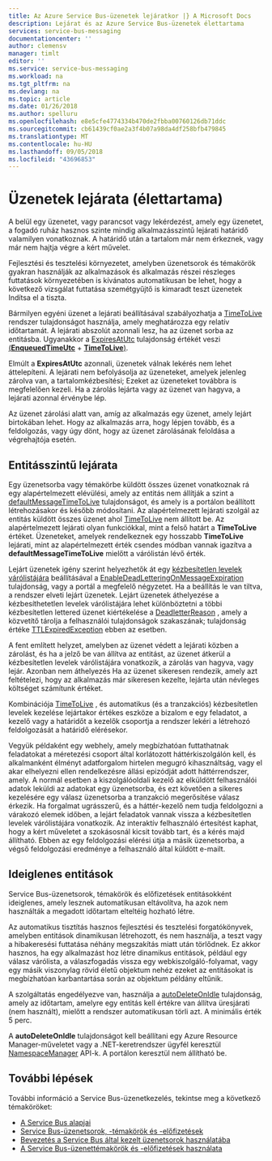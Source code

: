 ```yaml
---
title: Az Azure Service Bus-üzenetek lejáratkor |} A Microsoft Docs
description: Lejárat és az Azure Service Bus-üzenetek élettartama
services: service-bus-messaging
documentationcenter: ''
author: clemensv
manager: timlt
editor: ''
ms.service: service-bus-messaging
ms.workload: na
ms.tgt_pltfrm: na
ms.devlang: na
ms.topic: article
ms.date: 01/26/2018
ms.author: spelluru
ms.openlocfilehash: e8e5cfe4774334b470de2fbba00760126db71ddc
ms.sourcegitcommit: cb61439cf0ae2a3f4b07a98da4df258bfb479845
ms.translationtype: MT
ms.contentlocale: hu-HU
ms.lasthandoff: 09/05/2018
ms.locfileid: "43696853"
---
```

# <a name="message-expiration-time-to-live"></a>Üzenetek lejárata (élettartama)

A belül egy üzenetet, vagy parancsot vagy lekérdezést, amely egy üzenetet, a fogadó ruház hasznos szinte mindig alkalmazásszintű lejárati határidő valamilyen vonatkoznak. A határidő után a tartalom már nem érkeznek, vagy már nem hajtja végre a kért művelet.

Fejlesztési és tesztelési környezetet, amelyben üzenetsorok és témakörök gyakran használják az alkalmazások és alkalmazás részei részleges futtatások környezetében is kívánatos automatikusan be lehet, hogy a következő vizsgálat futtatása szemétgyűjtő is kimaradt teszt üzenetek Indítsa el a tiszta.

Bármilyen egyéni üzenet a lejárati beállításával szabályozhatja a [TimeToLive](/dotnet/api/microsoft.azure.servicebus.message.timetolive#Microsoft_Azure_ServiceBus_Message_TimeToLive) rendszer tulajdonságot használja, amely meghatározza egy relatív időtartamát. A lejárati abszolút azonnali lesz, ha az üzenet sorba az entitásba. Ugyanakkor a [ExpiresAtUtc](/dotnet/api/microsoft.azure.servicebus.message.expiresatutc) tulajdonság értékét veszi [(**EnqueuedTimeUtc**](/dotnet/api/microsoft.servicebus.messaging.brokeredmessage.enqueuedtimeutc#Microsoft_ServiceBus_Messaging_BrokeredMessage_EnqueuedTimeUtc) + [**TimeToLive**)](/dotnet/api/microsoft.azure.servicebus.message.timetolive#Microsoft_Azure_ServiceBus_Message_TimeToLive).

Elmúlt a **ExpiresAtUtc** azonnali, üzenetek válnak lekérés nem lehet áttelepíteni. A lejárati nem befolyásolja az üzeneteket, amelyek jelenleg zárolva van, a tartalomkézbesítési; Ezeket az üzeneteket továbbra is megfelelően kezeli. Ha a zárolás lejárta vagy az üzenet van hagyva, a lejárati azonnal érvénybe lép.

Az üzenet zárolási alatt van, amíg az alkalmazás egy üzenet, amely lejárt birtokában lehet. Hogy az alkalmazás arra, hogy lépjen tovább, és a feldolgozás, vagy úgy dönt, hogy az üzenet zárolásának feloldása a végrehajtója esetén.

## <a name="entity-level-expiration"></a>Entitásszintű lejárata

Egy üzenetsorba vagy témakörbe küldött összes üzenet vonatkoznak rá egy alapértelmezett elévülési, amely az entitás nem állítják a szint a [defaultMessageTimeToLive](/azure/templates/microsoft.servicebus/namespaces/queues) tulajdonságot, és amely is a portálon beállított létrehozásakor és később módosítani. Az alapértelmezett lejárati szolgál az entitás küldött összes üzenet ahol [TimeToLive](/dotnet/api/microsoft.azure.servicebus.message.timetolive#Microsoft_Azure_ServiceBus_Message_TimeToLive) nem állított be. Az alapértelmezett lejárati olyan funkciókkal, mint a felső határt a **TimeToLive** értéket. Üzeneteket, amelyek rendelkeznek egy hosszabb **TimeToLive** lejárati, mint az alapértelmezett érték csendes módban vannak igazítva a **defaultMessageTimeToLive** mielőtt a várólistán lévő érték.

Lejárt üzenetek igény szerint helyezhetők át egy [kézbesítetlen levelek várólistájára](service-bus-dead-letter-queues.md) beállításával a [EnableDeadLetteringOnMessageExpiration](/dotnet/api/microsoft.servicebus.messaging.queuedescription.enabledeadletteringonmessageexpiration#Microsoft_ServiceBus_Messaging_QueueDescription_EnableDeadLetteringOnMessageExpiration) tulajdonság, vagy a portál a megfelelő négyzetet. Ha a beállítás le van tiltva, a rendszer elveti lejárt üzenetek. Lejárt üzenetek áthelyezése a kézbesíthetetlen levelek várólistájára lehet különböztetni a többi kézbesítetlen lettered üzenet kiértékelése a [DeadletterReason](service-bus-dead-letter-queues.md#moving-messages-to-the-dlq) , amely a közvetítő tárolja a felhasználói tulajdonságok szakaszának; tulajdonság értéke [TTLExpiredException](service-bus-dead-letter-queues.md#moving-messages-to-the-dlq) ebben az esetben.

A fent említett helyzet, amelyben az üzenet védett a lejárati közben a zárolást, és ha a jelző be van állítva az entitást, az üzenet átkerül a kézbesítetlen levelek várólistájára vonatkozik, a zárolás van hagyva, vagy lejár. Azonban nem áthelyezés Ha az üzenet sikeresen rendezik, amely azt feltételezi, hogy az alkalmazás már sikeresen kezelte, lejárta után névleges költséget számítunk értéket.

Kombinációja [TimeToLive](/dotnet/api/microsoft.azure.servicebus.message.timetolive#Microsoft_Azure_ServiceBus_Message_TimeToLive) , és automatikus (és a tranzakciós) kézbesítetlen levelek kezelése lejártakor értékes eszköze a bizalom e egy feladatot, a kezelő vagy a határidőt a kezelők csoportja a rendszer lekéri a létrehozó feldolgozását a határidő elérésekor.

Vegyük példaként egy webhely, amely megbízhatóan futtathatnak feladatokat a méretezési csoport által korlátozott háttérkiszolgálón kell, és alkalmanként élményt adatforgalom hirtelen megugró kihasználtság, vagy el akar elhelyezni ellen rendelkezésre állási epizódját adott háttérrendszer, amely. A normál esetben a kiszolgálóoldali kezelő az elküldött felhasználói adatok leküldi az adatokat egy üzenetsorba, és ezt követően a sikeres kezelésére egy válasz üzenetsorba a tranzakció megerősítése válasz érkezik. Ha forgalmat ugrásszerű, és a háttér-kezelő nem tudja feldolgozni a várakozó elemek időben, a lejárt feladatok vannak vissza a kézbesítetlen levelek várólistájára vonatkozik. Az interaktív felhasználó értesítést kaphat, hogy a kért műveletet a szokásosnál kicsit tovább tart, és a kérés majd állítható. Ebben az egy feldolgozási elérési útja a másik üzenetsorba, a végső feldolgozási eredménye a felhasználó által küldött e-mailt. 

## <a name="temporary-entities"></a>Ideiglenes entitások

Service Bus-üzenetsorok, témakörök és előfizetések entitásokként ideiglenes, amely lesznek automatikusan eltávolítva, ha azok nem használták a megadott időtartam elteltéig hozható létre.
 
Az automatikus tisztítás hasznos fejlesztési és tesztelési forgatókönyvek, amelyben entitások dinamikusan létrehozott, és nem használja, a teszt vagy a hibakeresési futtatása néhány megszakítás miatt után törlődnek. Ez akkor hasznos, ha egy alkalmazást hoz létre dinamikus entitások, például egy válasz várólista, a válaszfogadás vissza egy webkiszolgáló-folyamat, vagy egy másik viszonylag rövid életű objektum nehéz ezeket az entitásokat is megbízhatóan karbantartása során az objektum példány eltűnik.

A szolgáltatás engedélyezve van, használja a [autoDeleteOnIdle](/azure/templates/microsoft.servicebus/namespaces/queues) tulajdonság, amely az időtartam, amelyre egy entitás kell értékre van állítva üresjárati (nem használt), mielőtt a rendszer automatikusan törli azt. A minimális érték 5 perc.
 
A **autoDeleteOnIdle** tulajdonságot kell beállítani egy Azure Resource Manager-műveletet vagy a .NET-keretrendszer ügyfél keresztül [NamespaceManager](/dotnet/api/microsoft.servicebus.namespacemanager) API-k. A portálon keresztül nem állítható be.


## <a name="next-steps"></a>További lépések

További információ a Service Bus-üzenetkezelés, tekintse meg a következő témaköröket:

* [A Service Bus alapjai](service-bus-fundamentals-hybrid-solutions.md)
* [Service Bus-üzenetsorok, -témakörök és -előfizetések](service-bus-queues-topics-subscriptions.md)
* [Bevezetés a Service Bus által kezelt üzenetsorok használatába](service-bus-dotnet-get-started-with-queues.md)
* [A Service Bus-üzenettémakörök és -előfizetések használata](service-bus-dotnet-how-to-use-topics-subscriptions.md)